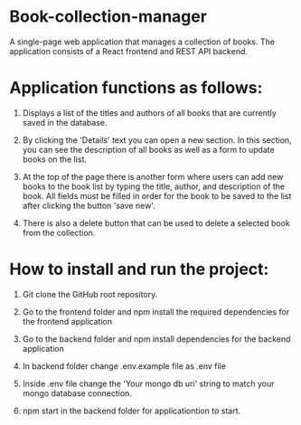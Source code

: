 # Book-collection-manager

A single-page web application that manages a collection of books. The application consists of a React frontend and REST API backend.

# Application functions as follows:

1. Displays a list of the titles and authors of all books that are currently saved in the database.

2. By clicking the 'Details' text you can open a new section. In this section, you can see the description of all books as well as a form to update books on the list. 

3. At the top of the page there is another form where users can add new books to the book list by typing the title, author, and description of the book. All fields must be filled in order for the book to be saved to the list after clicking the button 'save new'.

4. There is also a delete button that can be used to delete a selected book from the collection.


# How to install and run the project:

1. Git clone the GitHub root repository.

2. Go to the frontend folder and npm install the required dependencies for the frontend application

4. Go to the backend folder  and npm install dependencies for the backend application

5. In backend folder change .env.example file as .env file

4. Inside .env file change the 'Your mongo db uri' string to match your mongo database connection.

6. npm start in the backend folder for applicationtion to start.

